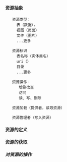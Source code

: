 

#### 资源抽象
```
   资源类型：
     表（数据），
     视图（页面）
     文件（图片）
     ...更多

   资源标识  
     表名称（实体类名）
     uri（）
     目录
     ...更多

   资源操作：
      增删改查
      访问
      读、写、删除

   资源加载（提供者，读取资源）

   资源管理者（写入资源）

```


#### 资源的定义

#### 资源的获取

##### 对资源的操作



